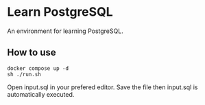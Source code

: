 # Learn PostgreSQL

An environment for learning PostgreSQL.

## How to use

```
docker compose up -d
sh ./run.sh
```

Open input.sql in your prefered editor. Save the file then input.sql is automatically executed.
